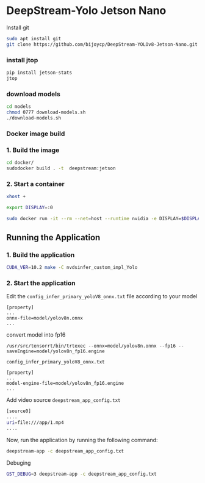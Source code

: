 # DeepStream-Yolo Jetson Nano

Install git
```sh
sudo apt install git
git clone https://github.com/bijoycp/DeepStream-YOLOv8-Jetson-Nano.git
```

### install jtop
  ```sh
  pip install jetson-stats
  jtop
  ```

### download models
  ```sh
  cd models
  chmod 0777 download-models.sh
  ./download-models.sh
  ```

### Docker image build

### 1. Build the image
  ```sh
  cd docker/
  sudodocker build . -t  deepstream:jetson
  ```
### 2. Start a container
```sh
xhost +

export DISPLAY=:0

sudo docker run -it --rm --net=host --runtime nvidia -e DISPLAY=$DISPLAY -v /tmp/.X11-unix/:/tmp/.X11-unix -v /home/cp/Desktop/yolov8/DeepStream-Yolo:/app deepstream:jetson
```
## Running the Application

### 1. Build the application

```sh
CUDA_VER=10.2 make -C nvdsinfer_custom_impl_Yolo
```

### 2. Start the application

Edit the `config_infer_primary_yoloV8_onnx.txt` file according to your model 

```
[property]
...
onnx-file=model/yolov8n.onnx
...
```

convert model into fp16
```
/usr/src/tensorrt/bin/trtexec --onnx=model/yolov8n.onnx --fp16 --saveEngine=model/yolov8n_fp16.engine
```

`config_infer_primary_yoloV8_onnx.txt`
```
[property]
...
model-engine-file=model/yolov8n_fp16.engine
...
```
Add video source  `deepstream_app_config.txt`  

```sh
[source0]
....
uri=file:///app/1.mp4
....
```

Now, run the application by running the following command:

```sh
deepstream-app -c deepstream_app_config.txt
```
Debuging 
```sh
GST_DEBUG=3 deepstream-app -c deepstream_app_config.txt
```
